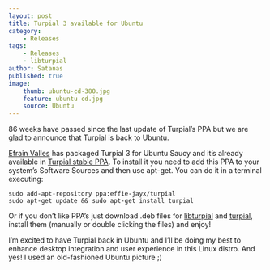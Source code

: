 ```yaml
---
layout: post
title: Turpial 3 available for Ubuntu
category:
    - Releases
tags:
    - Releases
    - libturpial
author: Satanas
published: true
image:
    thumb: ubuntu-cd-380.jpg
    feature: ubuntu-cd.jpg
    source: Ubuntu
---
```

86 weeks have passed since the last update of Turpial’s PPA but we are glad to announce that Turpial is back to Ubuntu.

[Efrain Valles](https://twitter.com/effiejayx) has packaged Turpial 3 for Ubuntu Saucy and it’s already available in [Turpial stable PPA](https://launchpad.net/~effie-jayx/+archive/turpial). To install it you need to add this PPA to your system’s Software Sources and then use apt-get. You can do it in a terminal executing:

    sudo add-apt-repository ppa:effie-jayx/turpial
    sudo apt-get update && sudo apt-get install turpial
    
Or if you don’t like PPA’s just download .deb files for [libturpial](https://launchpad.net/~effie-jayx/+archive/turpial/+files/python-libturpial_1.0-1ubuntu2_all.deb) and [turpial](https://launchpad.net/~effie-jayx/+archive/turpial/+files/turpial_3.0%2Bdfsg-1ubuntu2_all.deb), install them (manually or double clicking the files) and enjoy!

I’m excited to have Turpial back in Ubuntu and I’ll be doing my best to enhance desktop integration and user experience in this Linux distro. And yes! I used an old-fashioned Ubuntu picture ;)
